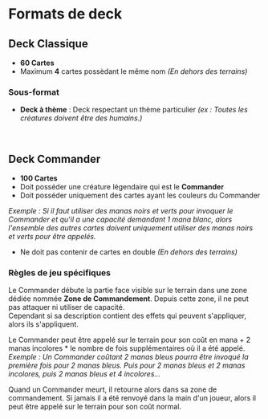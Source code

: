 # Formats de deck

## Deck Classique
* **60 Cartes**
* Maximum **4** cartes possèdant le même nom *(En dehors des terrains)*

### Sous-format
* **Deck à thème** : Deck respectant un thème particulier *(ex : Toutes les créatures
 doivent être des humains.)*

<br/>

## Deck Commander
* **100 Cartes**
* Doit posséder une créature légendaire qui est le **Commander**
* Doit posséder uniquement des cartes ayant les couleurs du Commander

*Exemple : Si il faut utiliser des manas noirs et verts pour invoquer le Commander et qu'il a une capacité
 demandant 1 mana blanc, alors l'ensemble des autres cartes doivent uniquement utiliser des manas noirs 
 et verts pour être appelés.*

* Ne doit pas contenir de cartes en double *(En dehors des terrains)*

### Règles de jeu spécifiques
Le Commander débute la partie face visible sur le terrain dans une zone dédiée nommée **Zone de Commandement**. 
 Depuis cette zone, il ne peut pas attaquer ni utiliser de capacité. <br/>
Cependant si sa description contient des effets qui peuvent s'appliquer, alors ils s'appliquent.

Le Commander peut être appelé sur le terrain pour son coût en mana + 2 manas incolores * le nombre de fois 
 supplémentaires où il a été appelé. <br/>
*Exemple : Un Commander coûtant 2 manas bleus pourra être invoqué la première fois pour 2 manas bleus. Puis
 pour 2 manas bleus et 2 manas incolores, puis 2 manas bleus et 4 incolores...*

Quand un Commander meurt, il retourne alors dans sa zone de commandement. Si jamais il a été renvoyé dans la main 
 d'un joueur, alors il peut être appelé sur le terrain pour son coût normal.

